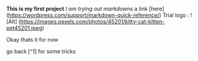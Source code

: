 **This is my first project**
*I am trying out markdowns*
 a link [here] (https://wordpress.com/support/markdown-quick-reference/)
Trial logo : ![Alt] (https://images.pexels.com/photos/45201/kitty-cat-kitten-pet45201.jpeg)

Okay thats it for now




go back [^1] for some tricks


